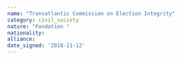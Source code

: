 ```yaml
---
name: "Transatlantic Commission on Election Integrity"
category: civil_society
nature: "Fondation "
nationality: 
alliance: 
date_signed: '2018-11-12'
---
```

    